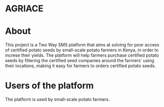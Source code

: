 # AGRIACE
# About
This project is a Two Way SMS platform that aims at solving for poor access of certified potato seeds by small-scale potato farmers in Kenya, in order to increse their yields. The platform will help farmers purchase certified potato seeds by filtering the certified seed companies around the farmers'  using their locations, making it easy for farmers to orders certified potato seeds.
# Users of the platform
The platform is used by small-scale potato farmers.
